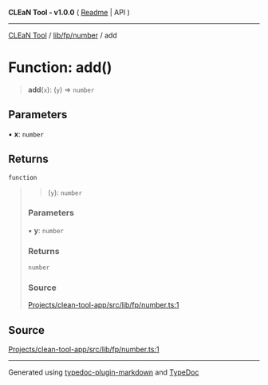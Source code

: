 **CLEaN Tool - v1.0.0** ( [Readme](../../../../README.md) \| API )

***

[CLEaN Tool](../../../../modules.md) / [lib/fp/number](../README.md) / add

# Function: add()

> **add**(`x`): (`y`) => `number`

## Parameters

▪ **x**: `number`

## Returns

`function`

> > (`y`): `number`
>
> ### Parameters
>
> ▪ **y**: `number`
>
> ### Returns
>
> `number`
>
> ### Source
>
> [Projects/clean-tool-app/src/lib/fp/number.ts:1](https://github.com/yuckyh/clean-tool-app/)
>

## Source

[Projects/clean-tool-app/src/lib/fp/number.ts:1](https://github.com/yuckyh/clean-tool-app/)

***

Generated using [typedoc-plugin-markdown](https://www.npmjs.com/package/typedoc-plugin-markdown) and [TypeDoc](https://typedoc.org/)
